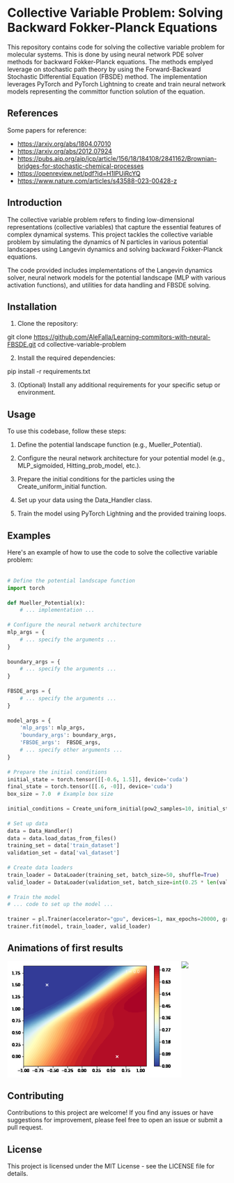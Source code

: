 # Collective Variable Problem: Solving Backward Fokker-Planck Equations

This repository contains code for solving the collective variable problem for molecular systems. This is done by using neural network PDE solver methods for backward Fokker-Planck equations. The methods emplyed leverage on stochastic path theory by using the Forward-Backward Stochastic Differential Equation (FBSDE) method. The implementation leverages PyTorch and PyTorch Lightning to create and train neural network models representing the committor function solution of the equation.

## References
Some papers for reference:
- https://arxiv.org/abs/1804.07010
- https://arxiv.org/abs/2012.07924
- https://pubs.aip.org/aip/jcp/article/156/18/184108/2841162/Brownian-bridges-for-stochastic-chemical-processes
- https://openreview.net/pdf?id=H1lPUiRcYQ
- https://www.nature.com/articles/s43588-023-00428-z

## Introduction

The collective variable problem refers to finding low-dimensional representations (collective variables) that capture the essential features of complex dynamical systems. This project tackles the collective variable problem by simulating the dynamics of N particles in various potential landscapes using Langevin dynamics and solving backward Fokker-Planck equations.

The code provided includes implementations of the Langevin dynamics solver, neural network models for the potential landscape (MLP with various activation functions), and utilities for data handling and FBSDE solving.

## Installation

1. Clone the repository:

git clone https://github.com/AleFalla/Learning-commitors-with-neural-FBSDE.git
cd collective-variable-problem

2. Install the required dependencies:

pip install -r requirements.txt

3. (Optional) Install any additional requirements for your specific setup or environment.

## Usage

To use this codebase, follow these steps:

1. Define the potential landscape function (e.g., Mueller_Potential).

2. Configure the neural network architecture for your potential model (e.g., MLP_sigmoided, Hitting_prob_model, etc.).

3. Prepare the initial conditions for the particles using the Create_uniform_initial function.

4. Set up your data using the Data_Handler class.

5. Train the model using PyTorch Lightning and the provided training loops.

## Examples

Here's an example of how to use the code to solve the collective variable problem:

```python

# Define the potential landscape function
import torch

def Mueller_Potential(x):
    # ... implementation ...

# Configure the neural network architecture
mlp_args = {
    # ... specify the arguments ...
}

boundary_args = {
    # ... specify the arguments ...
}

FBSDE_args = {
    # ... specify the arguments ...
}

model_args = {
    'mlp_args': mlp_args, 
    'boundary_args': boundary_args, 
    'FBSDE_args':  FBSDE_args,
    # ... specify other arguments ...
}

# Prepare the initial conditions
initial_state = torch.tensor([[-0.6, 1.5]], device='cuda')
final_state = torch.tensor([[.6, -0]], device='cuda')
box_size = 7.0  # Example box size

initial_conditions = Create_uniform_initial(pow2_samples=10, initial_state=initial_state, final_state=final_state, box_size=box_size)

# Set up data
data = Data_Handler()
data = data.load_datas_from_files()
training_set = data['train_dataset']
validation_set = data['val_dataset']

# Create data loaders
train_loader = DataLoader(training_set, batch_size=50, shuffle=True)
valid_loader = DataLoader(validation_set, batch_size=int(0.25 * len(validation_set)), shuffle=True)

# Train the model
# ... code to set up the model ...

trainer = pl.Trainer(accelerator="gpu", devices=1, max_epochs=20000, gradient_clip_val=.5, gradient_clip_algorithm="norm")
trainer.fit(model, train_loader, valid_loader) 
```
## Animations of first results

<div style="display: flex; flex-direction: row;">
    <img src="./committor_animation.gif" width="400" />
    <img src="./trajs_animation.gif" width="400" />
</div>


## Contributing

Contributions to this project are welcome! If you find any issues or have suggestions for improvement, please feel free to open an issue or submit a pull request.

## License

This project is licensed under the MIT License - see the LICENSE file for details.